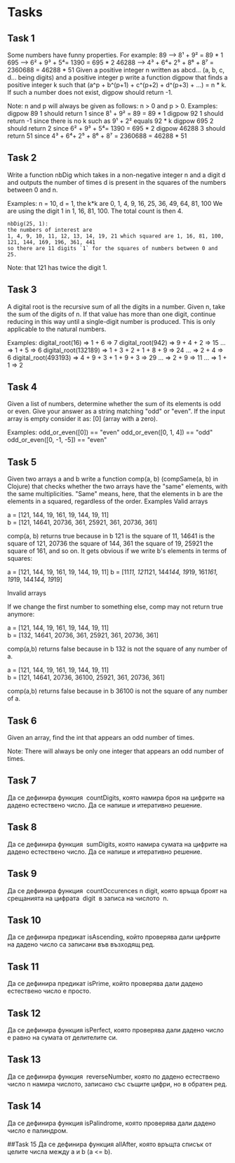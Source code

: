 # Tasks

## Task 1
Some numbers have funny properties. For example:
	89 --> 8¹ + 9² = 89 * 1
	695 --> 6² + 9³ + 5⁴= 1390 = 695 * 2
	46288 --> 4³ + 6⁴+ 2⁵ + 8⁶ + 8⁷ = 2360688 = 46288 * 51
Given a positive integer n written as abcd... (a, b, c, d... being digits) and a positive integer p write a function digpow that finds a positive integer k such that (a^p + b^(p+1) + c^(p+2) + d^(p+3) + ...) = n * k. If such a number does not exist, digpow should return -1.

Note: n and p will always be given as follows: n > 0 and p > 0.
Examples:
	digpow 89 1 should return 1 since 8¹ + 9² = 89 = 89 * 1
	digpow 92 1 should return -1 since there is no k such as 9¹ + 2² equals 92 * k
	digpow 695 2 should return 2 since 6² + 9³ + 5⁴= 1390 = 695 * 2
	digpow 46288 3 should return 51 since 4³ + 6⁴+ 2⁵ + 8⁶ + 8⁷ = 2360688 = 46288 * 51

## Task 2
Write a function nbDig which takes in a non-negative integer n and a digit d and outputs the number of times d is present in the squares of the numbers between 0 and n.

Examples:
	n = 10, d = 1, the k*k are 0, 1, 4, 9, 16, 25, 36, 49, 64, 81, 100
	We are using the digit 1 in 1, 16, 81, 100. The total count is then 4.

	nbDig(25, 1):
	the numbers of interest are
	1, 4, 9, 10, 11, 12, 13, 14, 19, 21 which squared are 1, 16, 81, 100, 121, 144, 169, 196, 361, 441
	so there are 11 digits `1` for the squares of numbers between 0 and 25.

Note: that 121 has twice the digit 1.

## Task 3
A digital root is the recursive sum of all the digits in a number. Given n, take the sum of the digits of n. If that value has more than one digit, continue reducing in this way until a single-digit number is produced. This is only applicable to the natural numbers.

Examples:
	digital_root(16)
	=> 1 + 6
	=> 7
	digital_root(942)
	=> 9 + 4 + 2
	=> 15 ...
	=> 1 + 5
	=> 6
	digital_root(132189)
	=> 1 + 3 + 2 + 1 + 8 + 9
	=> 24 ...
	=> 2 + 4
	=> 6
	digital_root(493193)
	=> 4 + 9 + 3 + 1 + 9 + 3
	=> 29 ...
	=> 2 + 9
	=> 11 ...
	=> 1 + 1
	=> 2

## Task 4
Given a list of numbers, determine whether the sum of its elements is odd or even. Give your answer as a string matching "odd" or "even". If the input array is empty consider it as: [0] (array with a zero).

Examples:
	odd_or_even([0])          ==  "even"
	odd_or_even([0, 1, 4])    ==  "odd"
	odd_or_even([0, -1, -5])  ==  "even"

## Task 5
Given two arrays a and b write a function comp(a, b) (compSame(a, b) in Clojure) that checks whether the two arrays have the "same" elements, with the same multiplicities. "Same" means, here, that the elements in b are the elements in a squared, regardless of the order.
Examples
Valid arrays

a = [121, 144, 19, 161, 19, 144, 19, 11]  
b = [121, 14641, 20736, 361, 25921, 361, 20736, 361]

comp(a, b) returns true because in b 121 is the square of 11, 14641 is the square of 121, 20736 the square of 144, 361 the square of 19, 25921 the square of 161, and so on. It gets obvious if we write b's elements in terms of squares:

a = [121, 144, 19, 161, 19, 144, 19, 11] 
b = [11*11, 121*121, 144*144, 19*19, 161*161, 19*19, 144*144, 19*19]

Invalid arrays

If we change the first number to something else, comp may not return true anymore:

a = [121, 144, 19, 161, 19, 144, 19, 11]  
b = [132, 14641, 20736, 361, 25921, 361, 20736, 361]

comp(a,b) returns false because in b 132 is not the square of any number of a.

a = [121, 144, 19, 161, 19, 144, 19, 11]  
b = [121, 14641, 20736, 36100, 25921, 361, 20736, 361]

comp(a,b) returns false because in b 36100 is not the square of any number of a.

## Task 6
Given an array, find the int that appears an odd number of times.

Note: There will always be only one integer that appears an odd number of times.

## Task 7
Да се дефинира функция ​ countDigits​, която намира броя на цифрите на дадено естествено число. Да се напише и итеративно решение.

## Task 8
Да се дефинира функция ​ sumDigits​, която намира сумата на цифрите на дадено естествено число. Да се напише и итеративно решение.

## Task 9
Да се дефинира функция ​ countOccurences n digit​, която връща броят на срещанията на цифрата ​ digit ​ в записа на числото ​ n.

## Task 10
Да се дефинира предикат isAscending​, който проверява дали цифрите на дадено число са записани във възходящ ред.

## Task 11
Да се дефинира предикат isPrime​, който проверява дали дадено естествено число е просто.

## Task 12
Да се дефинира функция isPerfect​, която проверява дали дадено число е равно на сумата от делителите си.

## Task 13
Да се дефинира функция ​ reverseNumber​, която по дадено естествено число n намира числото, записано със същите цифри, но в обратен ред.

## Task 14
Да се дефинира функция ​isPalindrome​, която проверява дали дадено число е палиндром.

##Task 15
Да се дефинира функция ​allAfter, която връщта списък от целите числа между а и b (a <= b).
